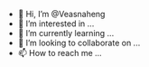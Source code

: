 - 👋 Hi, I’m @Veasnaheng
- 👀 I’m interested in ...
- 🌱 I’m currently learning ...
- 💞️ I’m looking to collaborate on ...
- 📫 How to reach me ...

<!---
Veasnaheng/Veasnaheng is a ✨ special ✨ repository because its `README.md` (this file) appears on your GitHub profile.
You can click the Preview link to take a look at your changes.
--->

